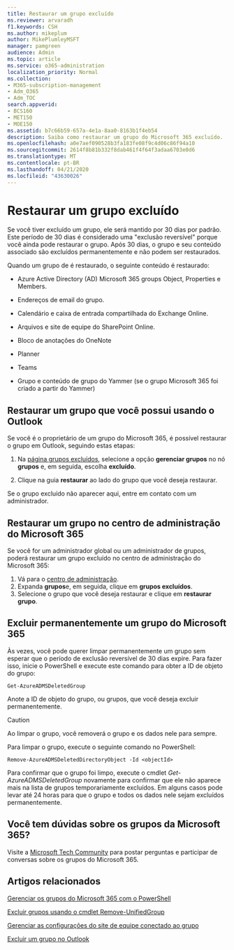 ```yaml
---
title: Restaurar um grupo excluído
ms.reviewer: arvaradh
f1.keywords: CSH
ms.author: mikeplum
author: MikePlumleyMSFT
manager: pamgreen
audience: Admin
ms.topic: article
ms.service: o365-administration
localization_priority: Normal
ms.collection:
- M365-subscription-management
- Adm_O365
- Adm_TOC
search.appverid:
- BCS160
- MET150
- MOE150
ms.assetid: b7c66b59-657a-4e1a-8aa0-8163b1f4eb54
description: Saiba como restaurar um grupo do Microsoft 365 excluído.
ms.openlocfilehash: a0e7aef090528b3fa183fe08f9c4d06c86f94a10
ms.sourcegitcommit: 2614f8b81b332f8dab461f4f64f3adaa6703e0d6
ms.translationtype: MT
ms.contentlocale: pt-BR
ms.lasthandoff: 04/21/2020
ms.locfileid: "43630026"
---
```

# <a name="restore-a-deleted-group"></a>Restaurar um grupo excluído

Se você tiver excluído um grupo, ele será mantido por 30 dias por padrão. Este período de 30 dias é considerado uma "exclusão reversível" porque você ainda pode restaurar o grupo. Após 30 dias, o grupo e seu conteúdo associado são excluídos permanentemente e não podem ser restaurados.

Quando um grupo de é restaurado, o seguinte conteúdo é restaurado:
  
- Azure Active Directory (AD) Microsoft 365 groups Object, Properties e Members.
    
- Endereços de email do grupo.
    
- Calendário e caixa de entrada compartilhada do Exchange Online.
    
- Arquivos e site de equipe do SharePoint Online.
    
- Bloco de anotações do OneNote
    
- Planner
    
- Teams

- Grupo e conteúdo de grupo do Yammer (se o grupo Microsoft 365 foi criado a partir do Yammer)

## <a name="restore-a-group-that-you-own-by-using-outlook"></a>Restaurar um grupo que você possui usando o Outlook

Se você é o proprietário de um grupo do Microsoft 365, é possível restaurar o grupo em Outlook, seguindo estas etapas:

1. Na [página grupos excluídos](https://outlook.office.com/people/group/deleted), selecione a opção **gerenciar grupos** no nó **grupos** e, em seguida, escolha **excluído**.

2. Clique na guia **restaurar** ao lado do grupo que você deseja restaurar.

Se o grupo excluído não aparecer aqui, entre em contato com um administrador.

## <a name="restore-a-group-in-the-microsoft-365-admin-center"></a>Restaurar um grupo no centro de administração do Microsoft 365

Se você for um administrador global ou um administrador de grupos, poderá restaurar um grupo excluído no centro de administração do Microsoft 365:

1. Vá para o [centro de administração](https://admin.microsoft.com).
2. Expanda **grupos**e, em seguida, clique em **grupos excluídos**.
3. Selecione o grupo que você deseja restaurar e clique em **restaurar grupo**.
  
## <a name="permanently-delete-a-microsoft-365-group"></a>Excluir permanentemente um grupo do Microsoft 365

Às vezes, você pode querer limpar permanentemente um grupo sem esperar que o período de exclusão reversível de 30 dias expire. Para fazer isso, inicie o PowerShell e execute este comando para obter a ID de objeto do grupo:
  
```
Get-AzureADMSDeletedGroup
```

Anote a ID de objeto do grupo, ou grupos, que você deseja excluir permanentemente.
  
> [!CAUTION]
> Ao limpar o grupo, você removerá o grupo e os dados nele para sempre. 
  
Para limpar o grupo, execute o seguinte comando no PowerShell:
  
```
Remove-AzureADMSDeletedDirectoryObject -Id <objectId>
```

Para confirmar que o grupo foi limpo, execute o cmdlet  *Get-AzureADMSDeletedGroup*  novamente para confirmar que ele não aparece mais na lista de grupos temporariamente excluídos. Em alguns casos pode levar até 24 horas para que o grupo e todos os dados nele sejam excluídos permanentemente. 
  
## <a name="got-questions-about-microsoft-365-groups"></a>Você tem dúvidas sobre os grupos da Microsoft 365?

Visite a [Microsoft Tech Community](https://techcommunity.microsoft.com/t5/Office-365-Groups/ct-p/Office365Groups) para postar perguntas e participar de conversas sobre os grupos do Microsoft 365. 
  
## <a name="related-articles"></a>Artigos relacionados

[Gerenciar os grupos do Microsoft 365 com o PowerShell](https://support.office.com/article/aeb669aa-1770-4537-9de2-a82ac11b0540)
  
[Excluir grupos usando o cmdlet Remove-UnifiedGroup](https://technet.microsoft.com/library/mt238270%28v=exchg.160%29.aspx)
  
[Gerenciar as configurações do site de equipe conectado ao grupo](https://support.office.com/article/8376034d-d0c7-446e-9178-6ab51c58df42.aspx)
  
[Excluir um grupo no Outlook](https://support.office.com/article/ca7f5a9e-ae4f-4cbe-a4bc-89c469d1726f.aspx)
